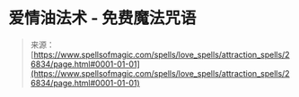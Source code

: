<!--yml

分类：未分类

日期：2024-06-12 19:15:22

-->

# 爱情油法术 - 免费魔法咒语

> 来源：[https://www.spellsofmagic.com/spells/love_spells/attraction_spells/26834/page.html#0001-01-01](https://www.spellsofmagic.com/spells/love_spells/attraction_spells/26834/page.html#0001-01-01)
